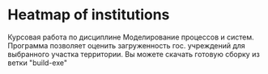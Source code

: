 # Heatmap of institutions
Курсовая работа по дисциплине Моделирование процессов и систем.
Программа позволяет оценить загруженность гос. учреждений для выбранного участка территории.
Вы можете скачать готовую сборку из ветки "build-exe"
